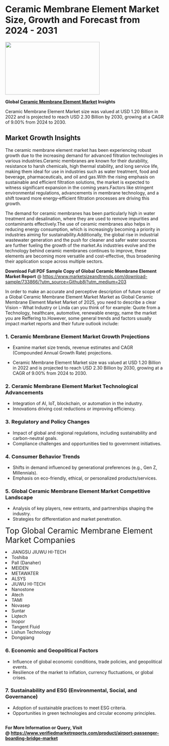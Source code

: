 <H1>Ceramic Membrane Element Market Size, Growth and Forecast from 2024 - 2031</H1><img class="aligncenter size-medium wp-image-584254" src="https://thirdeyenews.in/wp-content/uploads/2024/09/Global-Market-Research-300x168.jpeg" alt="" width="300" height="168" /><p><strong>Global&nbsp;<a href="https://www.marketsizeandtrends.com/download-sample/733866/?utm_source=Github8j?utm_medium=203">Ceramic Membrane Element Market</a> Insights</strong></p><p>Ceramic Membrane Element Market size was valued at USD 1.20 Billion in 2022 and is projected to reach USD 2.30 Billion by 2030, growing at a CAGR of 9.00% from 2024 to 2030.</p><p><h2>Market Growth Insights</h2> <p>The ceramic membrane element market has been experiencing robust growth due to the increasing demand for advanced filtration technologies in various industries.Ceramic membranes are known for their durability, resistance to harsh chemicals, high thermal stability, and long service life, making them ideal for use in industries such as water treatment, food and beverage, pharmaceuticals, and oil and gas.With the rising emphasis on sustainable and efficient filtration solutions, the market is expected to witness significant expansion in the coming years.Factors like stringent environmental regulations, advancements in membrane technology, and a shift toward more energy-efficient filtration processes are driving this growth.</p> <p>The demand for ceramic membranes has been particularly high in water treatment and desalination, where they are used to remove impurities and contaminants effectively.The use of ceramic membranes also helps in reducing energy consumption, which is increasingly becoming a priority in industries aiming for sustainability.Additionally, the global rise in industrial wastewater generation and the push for cleaner and safer water sources are further fueling the growth of the market.As industries evolve and the technology behind ceramic membranes continues to improve, these elements are becoming more versatile and cost-effective, thus broadening their application scope across multiple sectors.</p> <p><span class=""><strong>Download Full PDF Sample Copy of Global Ceramic Membrane Element Market Report</strong> @ <a href="https://www.marketsizeandtrends.com/download-sample/733866/?utm_source=Github8j?utm_medium=203" target="_blank">https://www.marketsizeandtrends.com/download-sample/733866/?utm_source=Github8j?utm_medium=203</a></span></p><p>In order to make an accurate and perceptive description of future scope of a Global&nbsp;Ceramic Membrane Element Market Market as Global&nbsp;Ceramic Membrane Element Market Market of 2025, you need to describe a clear Vision &ndash; What Industry or Linda can you think of for example: Quote from a Technology, healthcare, automotive, renewable energy, name the market you are Reffering to.However, some general trends and factors usually impact market reports and their future outlook include:</p><h3>1.&nbsp;<strong>Ceramic Membrane Element Market Growth Projections</strong></h3><ul><li>Examine market size trends, revenue estimates and CAGR (Compounded Annual Growth Rate) projections.</li><li><p>Ceramic Membrane Element Market size was valued at USD 1.20 Billion in 2022 and is projected to reach USD 2.30 Billion by 2030, growing at a CAGR of 9.00% from 2024 to 2030.</p></li></ul><h3>2.&nbsp;<strong>Ceramic Membrane Element Market Technological Advancements</strong></h3><ul><li>Integration of AI, IoT, blockchain, or automation in the industry.</li><li>Innovations driving cost reductions or improving efficiency.</li></ul><h3>3.&nbsp;<strong>Regulatory and Policy Changes</strong></h3><ul><li>Impact of global and regional regulations, including sustainability and carbon-neutral goals.</li><li>Compliance challenges and opportunities tied to government initiatives.</li></ul><h3>4.&nbsp;<strong>Consumer Behavior Trends</strong></h3><ul><li>Shifts in demand influenced by generational preferences (e.g., Gen Z, Millennials).</li><li>Emphasis on eco-friendly, ethical, or personalized products/services.</li></ul><h3>5.&nbsp;<strong>Global Ceramic Membrane Element Market Competitive Landscape</strong></h3><ul><li>Analysis of key players, new entrants, and partnerships shaping the industry.</li><li>Strategies for differentiation and market penetration.</li></ul><p data-pm-slice="1 1 []"><span style="color: inherit; font-family: inherit; font-size: 25px;">Top Global Ceramic Membrane Element Market Companies</span></p><div class="" data-test-id=""><p><li>JIANGSU JIUWU HI-TECH</li><li> Toshiba</li><li> Pall (Danaher)</li><li> MEIDEN</li><li> METAWATER</li><li> ALSYS</li><li> JIUWU HI-TECH</li><li> Nanostone</li><li> Atech</li><li> TAMI</li><li> Novasep</li><li> Suntar</li><li> Liqtech</li><li> Inopor</li><li> Tangent Fluid</li><li> Lishun Technology</li><li> Dongqiang</li></p></div><h3>6.&nbsp;<strong>Economic and Geopolitical Factors</strong></h3><ul><li>Influence of global economic conditions, trade policies, and geopolitical events.</li><li>Resilience of the market to inflation, currency fluctuations, or global crises.</li></ul><h3>7.&nbsp;<strong>Sustainability and ESG (Environmental, Social, and Governance)</strong></h3><ul><li>Adoption of sustainable practices to meet ESG criteria.</li><li>Opportunities in green technologies and circular economy principles.</li></ul><h2><strong style="font-size: 14px;">For More Information or Query, Visit @&nbsp;</strong><a style="background-color: #ffffff; font-size: 14px;" href="https://www.marketsizeandtrends.com/report/ceramic-membrane-element-market/" target="_blank">https://www.verifiedmarketreports.com/product/airport-passenger-boarding-bridge-market</a></h2>